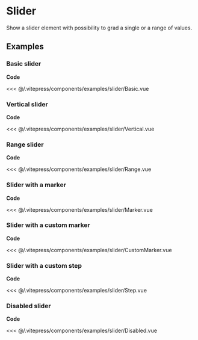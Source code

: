 <script setup>
import Basic from '../.vitepress/components/examples/slider/Basic.vue'
import Range from '../.vitepress/components/examples/slider/Range.vue'
import Disabled from '../.vitepress/components/examples/slider/Disabled.vue'
import Step from '../.vitepress/components/examples/slider/Step.vue'
import Marker from '../.vitepress/components/examples/slider/Marker.vue'
import CustomMarker from '../.vitepress/components/examples/slider/CustomMarker.vue'
import Vertical from '../.vitepress/components/examples/slider/Vertical.vue'
</script>

# Slider

Show a slider element with possibility to grad a single or a range of values.

## Examples

### Basic slider
<Example>
  <Basic />
</Example>

**Code**

<<< @/.vitepress/components/examples/slider/Basic.vue

### Vertical slider
<Example>
  <Vertical />
</Example>

**Code**

<<< @/.vitepress/components/examples/slider/Vertical.vue

### Range slider
<Example>
  <Range />
</Example>

**Code**

<<< @/.vitepress/components/examples/slider/Range.vue

### Slider with a marker
<Example>
  <Marker />
</Example>

**Code**

<<< @/.vitepress/components/examples/slider/Marker.vue

### Slider with a custom marker
<Example>
  <CustomMarker />
</Example>

**Code**

<<< @/.vitepress/components/examples/slider/CustomMarker.vue

### Slider with a custom step
<Example>
  <Step />
</Example>

**Code**

<<< @/.vitepress/components/examples/slider/Step.vue

### Disabled slider
<Example>
  <Disabled />
</Example>

**Code**

<<< @/.vitepress/components/examples/slider/Disabled.vue
